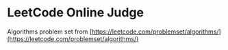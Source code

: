 LeetCode Online Judge
=====================

Algorithms problem set from [https://leetcode.com/problemset/algorithms/](https://leetcode.com/problemset/algorithms/)